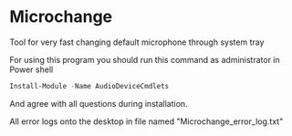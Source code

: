 # Microchange
Tool for very fast changing default microphone through system tray

For using this program you should run this command as administrator in Power shell 

```PowerShell
Install-Module -Name AudioDeviceCmdlets
```

And agree with all questions during installation.

All error logs onto the desktop in file named "Microchange_error_log.txt"
